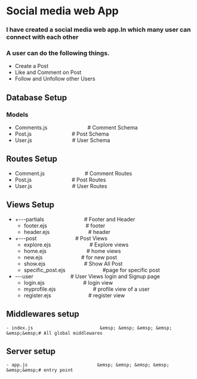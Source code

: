 # Social media web App

### I have created a social media web app.In which many user can connect with each other
### A user can do the following things.
- Create a Post
- Like and Comment on Post
- Follow and Unfollow other Users

## Database Setup
### Models

- Comments.js                        &emsp; &emsp; &emsp; &emsp; &emsp; &emsp;# Comment Schema
- Post.js                            &emsp; &emsp; &emsp; &emsp;  &emsp; &emsp;# Post Schema 
- User.js                            &emsp; &emsp; &emsp; &emsp;  &emsp; &emsp;# User Schema 

## Routes Setup
- Comment.js                         &emsp; &emsp; &emsp; &emsp; &emsp;&emsp; # Comment Routes 
- Post.js                            &emsp; &emsp; &emsp; &emsp; &emsp;&emsp; # Post Routes 
- User.js                            &emsp; &emsp; &emsp; &emsp; &emsp;&emsp; # User Routes 

## Views Setup
- +---partials                       &emsp; &emsp; &emsp; &emsp; &emsp;&emsp; # Footer and Header 
    - footer.ejs                       &emsp; &emsp; &emsp; &emsp;&emsp;&emsp; # footer 
    - header.ejs                       &emsp; &emsp; &emsp; &emsp;&emsp;&emsp; # header 
- +---post                           &emsp; &emsp; &emsp; &emsp;&emsp;&emsp; # Post Views 
    - explore.ejs                      &emsp; &emsp; &emsp; &emsp;&emsp;&emsp; # Explore views 
    - home.ejs                         &emsp; &emsp; &emsp; &emsp; &emsp;&emsp; # home views 
    - new.ejs                          &emsp; &emsp; &emsp; &emsp;&emsp;&emsp; # for new post 
    - show.ejs                         &emsp; &emsp; &emsp; &emsp;&emsp;&emsp; # Show All Post 
    - specific_post.ejs                &emsp; &emsp; &emsp; &emsp;&emsp;&emsp;#page for specific post 
- \---user                           &emsp; &emsp; &emsp; &emsp;&emsp;&emsp;# User Views login and Signup page 
    - login.ejs                        &emsp; &emsp; &emsp; &emsp; &emsp;&emsp;# login view 
    - myprofile.ejs                    &emsp; &emsp; &emsp; &emsp;&emsp;&emsp;# profile view of a user 
    - register.ejs                     &emsp; &emsp; &emsp; &emsp;&emsp;&emsp;# register view 

## Middlewares setup
    - index.js                         &emsp; &emsp; &emsp; &emsp; &emsp;&emsp;# All global middlewares 

## Server setup
    - app.js                          &emsp; &emsp; &emsp; &emsp; &emsp;&emsp;# entry point 


